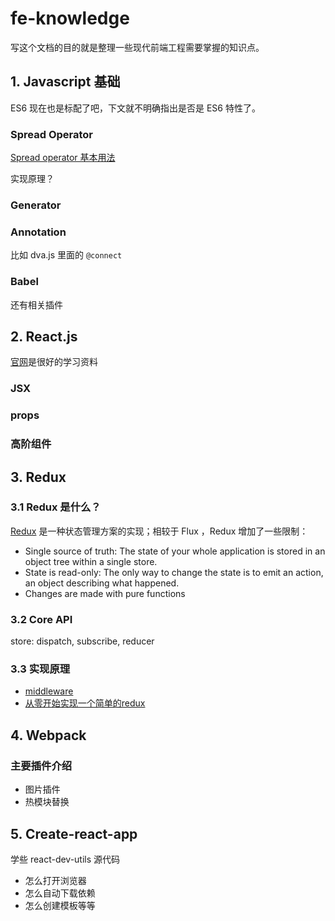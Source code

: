 # fe-knowledge
写这个文档的目的就是整理一些现代前端工程需要掌握的知识点。

## 1. Javascript 基础
ES6 现在也是标配了吧，下文就不明确指出是否是 ES6 特性了。

### Spread Operator
[Spread operator 基本用法](https://developer.mozilla.org/en-US/docs/Web/JavaScript/Reference/Operators/Spread_syntax)

实现原理？

### Generator

### Annotation
比如 dva.js 里面的 `@connect`

### Babel
还有相关插件

## 2. React.js
[官网](https://reactjs.org/docs/getting-started.html)是很好的学习资料

### JSX

### props

### 高阶组件

## 3. Redux
### 3.1 Redux 是什么？
[Redux](https://redux.js.org/introduction) 是一种状态管理方案的实现；相较于 Flux ，Redux 增加了一些限制：
- Single source of truth: The state of your whole application is stored in an object tree within a single store.
- State is read-only: The only way to change the state is to emit an action, an object describing what happened.
- Changes are made with pure functions

### 3.2 Core API
store: dispatch, subscribe, reducer

### 3.3 实现原理
- [middleware](https://redux.js.org/advanced/middleware)
- [从零开始实现一个简单的redux](https://juejin.im/post/5a1ebe3b51882575d42f2629)


## 4. Webpack
### 主要插件介绍
- 图片插件
- 热模块替换

## 5. Create-react-app
学些 react-dev-utils 源代码
- 怎么打开浏览器
- 怎么自动下载依赖
- 怎么创建模板等等
